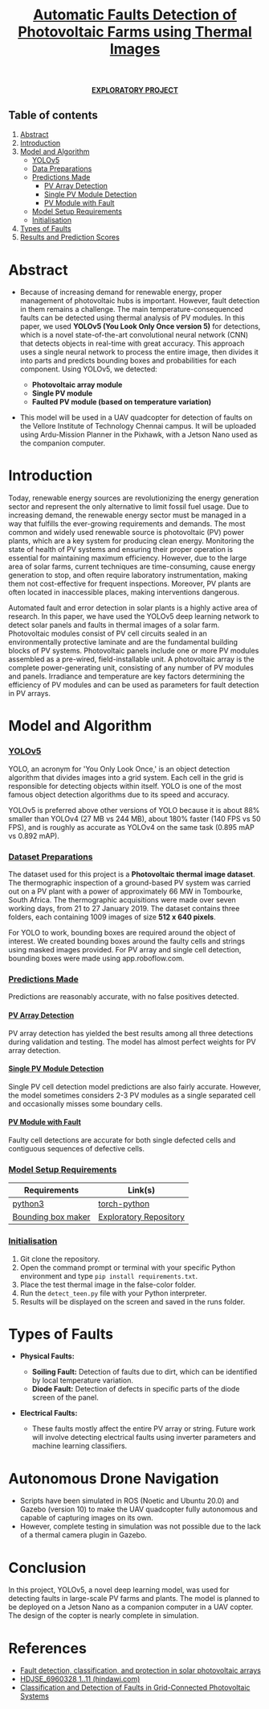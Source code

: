 <h1 align="center"><ins>Automatic Faults Detection of Photovoltaic Farms using Thermal Images</ins></h1>
<br>

<h4 align="center">
<b><ins>EXPLORATORY PROJECT</ins></b>
</h4>

## Table of contents

<ol>
  <li><a href="#abstract">Abstract</a></li>
  <li><a href="#introduction">Introduction</a></li>
  <li>
    <a href="#model-and-algorithm">Model and Algorithm</a>
    <ul>
      <li><a href="#yolov5">YOLOv5</a></li>
      <li><a href="#dataset-preparations">Data Preparations</a></li>
      <li>
        <a href="#predictions-made">Predictions Made</a>
        <ul>
          <li><a href="#pv-array-detection">PV Array Detection</a></li>
          <li><a href="#single-pv-module-detection">Single PV Module Detection</a></li>
          <li><a href="#pv-module-with-fault">PV Module with Fault</a></li>
        </ul>
      </li>
      <li><a href="#setup-requirements">Model Setup Requirements</a></li>
      <li><a href="#initialisation">Initialisation</a></li>
    </ul>
  </li>
  <li><a href="#types-of-faults">Types of Faults</a></li>
  <li><a href="#results-and-prediction-scores">Results and Prediction Scores</a></li>
</ol>

# Abstract

- Because of increasing demand for renewable energy, proper management of photovoltaic hubs is important. However, fault detection in them remains a challenge. The main temperature-consequenced faults can be detected using thermal analysis of PV modules. In this paper, we used **YOLOv5 (You Look Only Once version 5)** for detections, which is a novel state-of-the-art convolutional neural network (CNN) that detects objects in real-time with great accuracy. This approach uses a single neural network to process the entire image, then divides it into parts and predicts bounding boxes and probabilities for each component. Using YOLOv5, we detected:
  - **Photovoltaic array module**
  - **Single PV module**
  - **Faulted PV module (based on temperature variation)**

- This model will be used in a UAV quadcopter for detection of faults on the Vellore Institute of Technology Chennai campus. It will be uploaded using Ardu-Mission Planner in the Pixhawk, with a Jetson Nano used as the companion computer.

# Introduction

Today, renewable energy sources are revolutionizing the energy generation sector and represent the only alternative to limit fossil fuel usage. Due to increasing demand, the renewable energy sector must be managed in a way that fulfills the ever-growing requirements and demands. The most common and widely used renewable source is photovoltaic (PV) power plants, which are a key system for producing clean energy. Monitoring the state of health of PV systems and ensuring their proper operation is essential for maintaining maximum efficiency. However, due to the large area of solar farms, current techniques are time-consuming, cause energy generation to stop, and often require laboratory instrumentation, making them not cost-effective for frequent inspections. Moreover, PV plants are often located in inaccessible places, making interventions dangerous.

Automated fault and error detection in solar plants is a highly active area of research. In this paper, we have used the YOLOv5 deep learning network to detect solar panels and faults in thermal images of a solar farm. Photovoltaic modules consist of PV cell circuits sealed in an environmentally protective laminate and are the fundamental building blocks of PV systems. Photovoltaic panels include one or more PV modules assembled as a pre-wired, field-installable unit. A photovoltaic array is the complete power-generating unit, consisting of any number of PV modules and panels. Irradiance and temperature are key factors determining the efficiency of PV modules and can be used as parameters for fault detection in PV arrays.

# Model and Algorithm

### **<ins>YOLOv5</ins>**

YOLO, an acronym for 'You Only Look Once,' is an object detection algorithm that divides images into a grid system. Each cell in the grid is responsible for detecting objects within itself. YOLO is one of the most famous object detection algorithms due to its speed and accuracy.

YOLOv5 is preferred above other versions of YOLO because it is about 88% smaller than YOLOv4 (27 MB vs 244 MB), about 180% faster (140 FPS vs 50 FPS), and is roughly as accurate as YOLOv4 on the same task (0.895 mAP vs 0.892 mAP).

### **<ins>Dataset Preparations</ins>**

The dataset used for this project is a **Photovoltaic thermal image dataset**. The thermographic inspection of a ground-based PV system was carried out on a PV plant with a power of approximately 66 MW in Tombourke, South Africa. The thermographic acquisitions were made over seven working days, from 21 to 27 January 2019. The dataset contains three folders, each containing 1009 images of size **512 x 640 pixels**.

For YOLO to work, bounding boxes are required around the object of interest. We created bounding boxes around the faulty cells and strings using masked images provided. For PV array and single cell detection, bounding boxes were made using app.roboflow.com.

### **<ins>Predictions Made</ins>**

Predictions are reasonably accurate, with no false positives detected.

#### **<ins>PV Array Detection</ins>**

PV array detection has yielded the best results among all three detections during validation and testing. The model has almost perfect weights for PV array detection.

#### **<ins>Single PV Module Detection</ins>**

Single PV cell detection model predictions are also fairly accurate. However, the model sometimes considers 2-3 PV modules as a single separated cell and occasionally misses some boundary cells.

#### **<ins>PV Module with Fault</ins>**

Faulty cell detections are accurate for both single defected cells and contiguous sequences of defective cells.

### **<ins>Model Setup Requirements</ins>**

| Requirements | Link(s) |
|--------------|---------|
| [python3](https://www.python.org/downloads/) | [torch-python](https://pytorch.org/) |
| [Bounding box maker](https://app.roboflow.com/) | [Exploratory Repository](https://github.com/Tanishq-Mahapatra/Automatic-Faults-Detection-of-Photovoltaic-Farms-using-Thermal-Images) |

### **<ins>Initialisation</ins>**

1. Git clone the repository.
2. Open the command prompt or terminal with your specific Python environment and type `pip install requirements.txt`.
3. Place the test thermal image in the false-color folder.
4. Run the `detect_teen.py` file with your Python interpreter.
5. Results will be displayed on the screen and saved in the runs folder.

# Types of Faults

- **Physical Faults:**
  - **Soiling Fault:** Detection of faults due to dirt, which can be identified by local temperature variation.
  - **Diode Fault:** Detection of defects in specific parts of the diode screen of the panel.

- **Electrical Faults:**
  - These faults mostly affect the entire PV array or string. Future work will involve detecting electrical faults using inverter parameters and machine learning classifiers.

# Autonomous Drone Navigation

- Scripts have been simulated in ROS (Noetic and Ubuntu 20.0) and Gazebo (version 10) to make the UAV quadcopter fully autonomous and capable of capturing images on its own. 
- However, complete testing in simulation was not possible due to the lack of a thermal camera plugin in Gazebo.

# Conclusion

In this project, YOLOv5, a novel deep learning model, was used for detecting faults in large-scale PV farms and plants. The model is planned to be deployed on a Jetson Nano as a companion computer in a UAV copter. The design of the copter is nearly complete in simulation.

# References

- [Fault detection, classification, and protection in solar photovoltaic arrays](https://repository.library.northeastern.edu/files/neu:rx917d168/fulltext.pdf)
- [HDJSE_6960328 1..11 (hindawi.com)](https://downloads.hindawi.com/journals/js/2020/6960328.pdf)
- [Classification and Detection of Faults in Grid-Connected Photovoltaic Systems](https://www.ijser.org/researchpaper/Classification-and-Detection-of-Faults-in-Grid-Connected-Photovoltaic-Systems.pdf)
